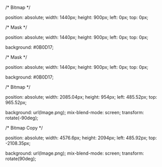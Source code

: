 /* Bitmap */

position: absolute;
width: 1440px;
height: 900px;
left: 0px;
top: 0px;



/* Mask */

position: absolute;
width: 1440px;
height: 900px;
left: 0px;
top: 0px;

background: #0B0D17;


/* Mask */

position: absolute;
width: 1440px;
height: 900px;
left: 0px;
top: 0px;

background: #0B0D17;


/* Bitmap */

position: absolute;
width: 2085.04px;
height: 954px;
left: 485.52px;
top: 965.52px;

background: url(Image.png);
mix-blend-mode: screen;
transform: rotate(-90deg);


/* Bitmap Copy */

position: absolute;
width: 4576.6px;
height: 2094px;
left: 485.92px;
top: -2108.35px;

background: url(Image.png);
mix-blend-mode: screen;
transform: rotate(90deg);
